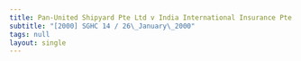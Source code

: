 ```yaml
---
title: Pan-United Shipyard Pte Ltd v India International Insurance Pte Ltd
subtitle: "[2000] SGHC 14 / 26\_January\_2000"
tags: null
layout: single
---
```


